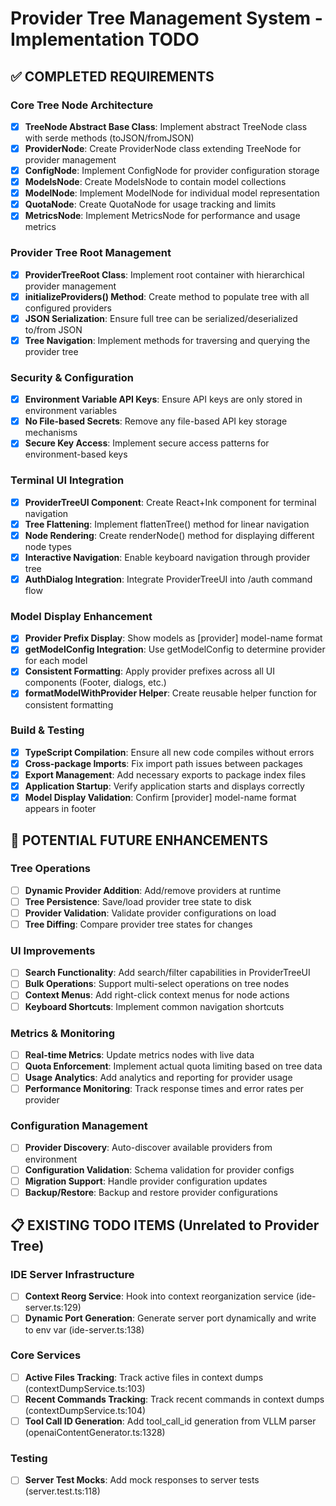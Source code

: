 # Provider Tree Management System - Implementation TODO

## ✅ COMPLETED REQUIREMENTS

### Core Tree Node Architecture

- [x] **TreeNode Abstract Base Class**: Implement abstract TreeNode class with serde methods (toJSON/fromJSON)
- [x] **ProviderNode**: Create ProviderNode class extending TreeNode for provider management
- [x] **ConfigNode**: Implement ConfigNode for provider configuration storage
- [x] **ModelsNode**: Create ModelsNode to contain model collections
- [x] **ModelNode**: Implement ModelNode for individual model representation
- [x] **QuotaNode**: Create QuotaNode for usage tracking and limits
- [x] **MetricsNode**: Implement MetricsNode for performance and usage metrics

### Provider Tree Root Management

- [x] **ProviderTreeRoot Class**: Implement root container with hierarchical provider management
- [x] **initializeProviders() Method**: Create method to populate tree with all configured providers
- [x] **JSON Serialization**: Ensure full tree can be serialized/deserialized to/from JSON
- [x] **Tree Navigation**: Implement methods for traversing and querying the provider tree

### Security & Configuration

- [x] **Environment Variable API Keys**: Ensure API keys are only stored in environment variables
- [x] **No File-based Secrets**: Remove any file-based API key storage mechanisms
- [x] **Secure Key Access**: Implement secure access patterns for environment-based keys

### Terminal UI Integration

- [x] **ProviderTreeUI Component**: Create React+Ink component for terminal navigation
- [x] **Tree Flattening**: Implement flattenTree() method for linear navigation
- [x] **Node Rendering**: Create renderNode() method for displaying different node types
- [x] **Interactive Navigation**: Enable keyboard navigation through provider tree
- [x] **AuthDialog Integration**: Integrate ProviderTreeUI into /auth command flow

### Model Display Enhancement

- [x] **Provider Prefix Display**: Show models as [provider] model-name format
- [x] **getModelConfig Integration**: Use getModelConfig to determine provider for each model
- [x] **Consistent Formatting**: Apply provider prefixes across all UI components (Footer, dialogs, etc.)
- [x] **formatModelWithProvider Helper**: Create reusable helper function for consistent formatting

### Build & Testing

- [x] **TypeScript Compilation**: Ensure all new code compiles without errors
- [x] **Cross-package Imports**: Fix import path issues between packages
- [x] **Export Management**: Add necessary exports to package index files
- [x] **Application Startup**: Verify application starts and displays correctly
- [x] **Model Display Validation**: Confirm [provider] model-name format appears in footer

## 🔄 POTENTIAL FUTURE ENHANCEMENTS

### Tree Operations

- [ ] **Dynamic Provider Addition**: Add/remove providers at runtime
- [ ] **Tree Persistence**: Save/load provider tree state to disk
- [ ] **Provider Validation**: Validate provider configurations on load
- [ ] **Tree Diffing**: Compare provider tree states for changes

### UI Improvements

- [ ] **Search Functionality**: Add search/filter capabilities in ProviderTreeUI
- [ ] **Bulk Operations**: Support multi-select operations on tree nodes
- [ ] **Context Menus**: Add right-click context menus for node actions
- [ ] **Keyboard Shortcuts**: Implement common navigation shortcuts

### Metrics & Monitoring

- [ ] **Real-time Metrics**: Update metrics nodes with live data
- [ ] **Quota Enforcement**: Implement actual quota limiting based on tree data
- [ ] **Usage Analytics**: Add analytics and reporting for provider usage
- [ ] **Performance Monitoring**: Track response times and error rates per provider

### Configuration Management

- [ ] **Provider Discovery**: Auto-discover available providers from environment
- [ ] **Configuration Validation**: Schema validation for provider configs
- [ ] **Migration Support**: Handle provider configuration updates
- [ ] **Backup/Restore**: Backup and restore provider configurations

## 📋 EXISTING TODO ITEMS (Unrelated to Provider Tree)

### IDE Server Infrastructure

- [ ] **Context Reorg Service**: Hook into context reorganization service (ide-server.ts:129)
- [ ] **Dynamic Port Generation**: Generate server port dynamically and write to env var (ide-server.ts:138)

### Core Services

- [ ] **Active Files Tracking**: Track active files in context dumps (contextDumpService.ts:103)
- [ ] **Recent Commands Tracking**: Track recent commands in context dumps (contextDumpService.ts:104)
- [ ] **Tool Call ID Generation**: Add tool_call_id generation from VLLM parser (openaiContentGenerator.ts:1328)

### Testing

- [ ] **Server Test Mocks**: Add mock responses to server tests (server.test.ts:118)
